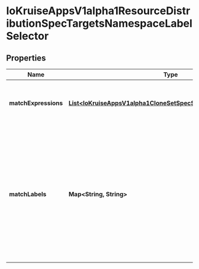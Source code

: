 
# IoKruiseAppsV1alpha1ResourceDistributionSpecTargetsNamespaceLabelSelector

## Properties
Name | Type | Description | Notes
------------ | ------------- | ------------- | -------------
**matchExpressions** | [**List&lt;IoKruiseAppsV1alpha1CloneSetSpecSelectorMatchExpressions&gt;**](IoKruiseAppsV1alpha1CloneSetSpecSelectorMatchExpressions.md) | matchExpressions is a list of label selector requirements. The requirements are ANDed. |  [optional]
**matchLabels** | **Map&lt;String, String&gt;** | matchLabels is a map of {key,value} pairs. A single {key,value} in the matchLabels map is equivalent to an element of matchExpressions, whose key field is \&quot;key\&quot;, the operator is \&quot;In\&quot;, and the values array contains only \&quot;value\&quot;. The requirements are ANDed. |  [optional]



